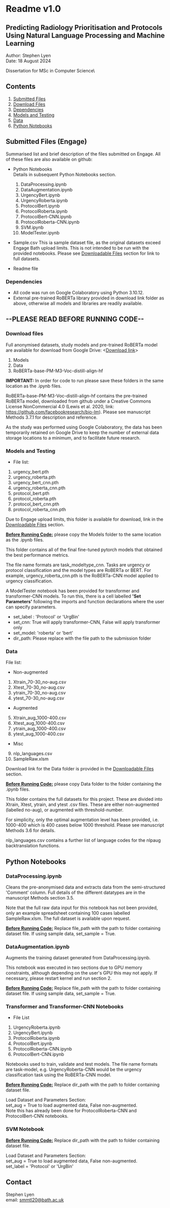 # Readme v1.0

## Predicting Radiology Prioritisation and Protocols Using Natural Language Processing and Machine Learning

Author: Stephen Lyen\
Date: 18 August 2024

Dissertation for MSc in Computer Science\

## Contents
1. [Submitted Files](#submitted-files)
2. [Download Files](#downloadable-files)
3. [Dependencies](#dependencies)
4. [Models and Testing](#models-and-testing)
5. [Data](#data)
6. [Python Notebooks](#python-notebooks) 

## Submitted Files (Engage)

Summarised list and brief description of the files submitted on Engage. All of these files are also available on github: <link>

* Python Notebooks\
Details in subsequent Python Notebooks section. 
    1. DataProcessing.ipynb
    2. DataAugmentation.ipynb
    3. UrgencyBert.ipynb
    4. UrgencyRoberta.ipynb
    5. ProtocolBert.ipynb
    6. ProtocolRoberta.ipynb
    7. ProtocolBert-CNN.ipynb
    8. ProtocolRoberta-CNN.ipynb
    9. SVM.ipynb
    10. ModelTester.ipynb

* Sample.csv
This ia sample dataset file, as the original datasets exceed Engage Bath upload limits. This is not intended to be run with the provided notebooks. Please see [Downloadable Files](#downloadable-files) section for link to full datasets.

* Readme file

### Dependencies

* All code was run on Google Colaboratory using Python 3.10.12. 
* External pre-trained RoBERTa library provided in download link folder as above, otherwise all models and libraries are readily available.

## --PLEASE READ BEFORE RUNNING CODE--
### Download files

Full anonymised datasets, study models and pre-trained RoBERTa model are available for download from Google Drive: <[Download link](https://drive.google.com/drive/folders/1paH5A-5rxyYVgU4DYup3hVsgQ9mp5HDM?usp=sharing)>

1. Models
2. Data
3. RoBERTa-base-PM-M3-Voc-distill-align-hf

**IMPORTANT:** In order for code to run please save these folders in the same location as the .ipynb files. 

RoBERTa-base-PM-M3-Voc-distill-align-hf contains the pre-trained RoBERTa model, downloaded from github under a Creative Commons License NonCommercial 4.0 (Lewis et al. 2020, link: <https://github.com/facebookresearch/bio-lm>). Please see manuscript Methods 3.7.1 for description and reference. 

As the study was performed using Google Colaboratory, the data has been temporarily retained on Google Drive to keep the number of external data storage locations to a minimum, and to facilitate future research.

### Models and Testing

* File list:
1. urgency_bert.pth
2. urgency_roberta.pth
3. urgency_bert_cnn.pth
4. urgency_roberta_cnn.pth
5. protocol_bert.pth
6. protocol_roberta.pth
7. protocol_bert_cnn.pth
8. protocol_roberta_cnn.pth 

Due to Engage upload limits, this folder is available for download, link in the [Downloadable Files](#downloadable-files) section.

<u>**Before Running Code:**</u> please copy the Models folder to the same location as the .ipynb files. 

This folder contains all of the final fine-tuned pytorch models that obtained the best performance metrics.

The file name formats are task_modeltype_cnn. Tasks are urgency or protocol classification and the model types are RoBERTa or BERT. For example, urgency_roberta_cnn.pth is the RoBERTa-CNN model applied to urgency classification.

A ModelTester notebook has been provided for transformer and transformer-CNN models.
To run this, there is a cell labelled **'Set Parameters'** following the imports and function declarations where the user can specify parameters.

* set_label : 'Protocol' or 'UrgBin'
* set_cnn: True will apply transformer-CNN, False will apply transformer only
* set_model: 'roberta' or 'bert'
* dir_path: Please replace with the file path to the submission folder

### Data

File list:
* Non-augmented
1. Xtrain_70-30_no-aug.csv
2. Xtest_70-30_no-aug.csv
3. ytrain_70-30_no-aug.csv
4. ytest_70-30_no-aug.csv
* Augmented
5. Xtrain_aug_1000-400.csv
6. Xtest_aug_1000-400.csv
7. ytrain_aug_1000-400.csv
8. ytest_aug_1000-400.csv

* Misc
9. nlp_languages.csv
10. SampleRaw.xlsm

Download link for the Data folder is provided in the [Downloadable Files](#downloadable-files) section.

<u>**Before Running Code:**</u> please copy Data folder to the folder containing the .ipynb files.

This folder contains the full datasets for this project. These are divided into Xtrain, Xtest, ytrain, and ytest .csv files. These are either non-augmented (labelled no-aug), or augmented with threshold-number.

For simplicity, only the optimal augmentation level has been provided, i.e. 1000-400 which is 400 cases below 1000 threshold. Please see manuscript Methods 3.6 for details.

nlp_languages.csv contains a further list of language codes for the nlpaug backtranslation functions.


## Python Notebooks

### DataProcessing.ipynb

Cleans the pre-anonymised data and extracts data from the semi-structured 'Comment' column. Full details of the different datatypes are in the manuscript Methods section 3.5.

Note that the full raw data input for this notebook has not been provided, only an example spreadsheet containing 100 cases labelled SampleRaw.xlsm. The full dataset is available upon request.

<u>**Before Running Code:**</u> Replace file_path with the path to folder containing dataset file.
If using sample data, set_sample = True.


### DataAugmentation.ipynb

Augments the training dataset generated from DataProcessing.ipynb. 

This notebook was executed in two sections due to GPU memory constraints, although depending on the user's GPU this may not apply. If necessary, please restart kernel and run section 2.

<u>**Before Running Code:**</u> Replace file_path with the path to folder containing dataset file.
If using sample data, set_sample = True.


### Transformer and Transformer-CNN Notebooks
* File List
1. UrgencyRoberta.ipynb
2. UrgencyBert.ipynb
3. ProtocolRoberta.ipynb
4. ProtocolBert.ipynb
5. ProtocolRoberta-CNN.ipynb
6. ProtocolBert-CNN.ipynb

Notebooks used to train, validate and test models.
The file name formats are task-model, e.g. UrgencyRoberta-CNN would be the urgency classification task using the RoBERTa-CNN model.

<u>**Before Running Code:**</u> Replace dir_path with the path to folder containing dataset file.

Load Dataset and Parameters Section:\
set_aug = True to load augmented data, False non-augmented.\
Note this has already been done for ProtocolRoberta-CNN and ProtocolBert-CNN notebooks.

### SVM Notebook

<u>**Before Running Code:**</u> Replace dir_path with the path to folder containing dataset file.

Load Dataset and Parameters Section:\
set_aug = True to load augmented data, False non-augmented.\
set_label = 'Protocol' or 'UrgBin'


## Contact

Stephen Lyen\
email: smmtl20@bath.ac.uk
